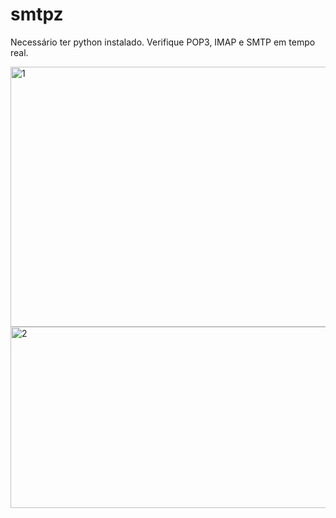 # smtpz

Necessário ter python instalado.
Verifique POP3, IMAP e SMTP em tempo real.

<img width="515" height="416" alt="1" src="https://github.com/user-attachments/assets/4a5ef83f-8319-447b-a1ac-afb1a0c871ad" />
<img width="531" height="290" alt="2" src="https://github.com/user-attachments/assets/5b73a1d0-f593-4ee2-8ec7-f39e72abe2e2" />
